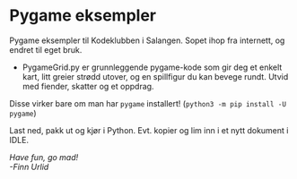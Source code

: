 # Pygame eksempler

Pygame eksempler til Kodeklubben i Salangen. Sopet ihop fra internett, og endret til eget bruk.

- PygameGrid.py er grunnleggende pygame-kode som gir deg et enkelt kart, litt greier strødd utover, og en spillfigur du kan bevege rundt. Utvid med fiender, skatter og et oppdrag.

Disse virker bare om man har `pygame` installert! (`python3 -m pip install -U pygame`)

Last ned, pakk ut og kjør i Python. Evt. kopier og lim inn i et nytt dokument i IDLE.

*Have fun, go mad!*\
*-Finn Urlid*